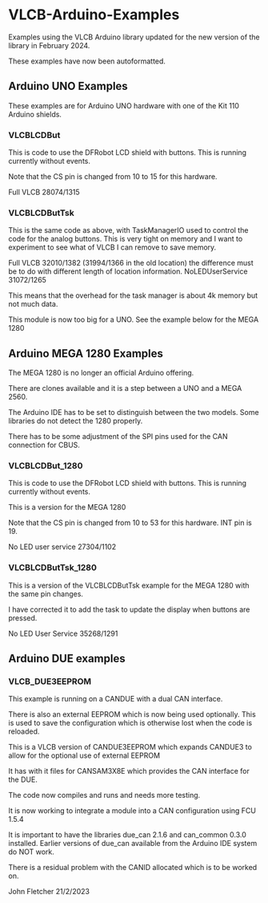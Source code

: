 # VLCB-Arduino-Examples
 
Examples using the VLCB Arduino library updated for the new version of the library in February 2024.
 
These examples have now been autoformatted.
 
## Arduino UNO Examples

These examples are for Arduino UNO hardware with one of the Kit 110 Arduino shields.

### VLCBLCDBut

This is code to use the DFRobot LCD shield with buttons. This is running currently without events.

Note that the CS pin is changed from 10 to 15 for this hardware.

Full VLCB             28074/1315

### VLCBLCDButTsk

This is the same code as above, with TaskManagerIO used to control the code for the analog buttons. This is very tight on memory and I want to experiment to see what of VLCB I can remove to save memory.

Full VLCB             32010/1382   (31994/1366 in the old location) the difference must be to do with different length of location information.
NoLEDUserService      31072/1265

This means that the overhead for the task manager is about 4k memory but not much data.

This module is now too big for a UNO. See the example below for the MEGA 1280

## Arduino MEGA 1280 Examples

The MEGA 1280 is no longer an official Arduino offering.

There are clones available and it is a step between a UNO and a MEGA 2560.

The Arduino IDE has to be set to distinguish between the two models. Some libraries do not detect the 1280 properly.

There has to be some adjustment of the SPI pins used for the CAN connection for CBUS.

### VLCBLCDBut_1280

This is code to use the DFRobot LCD shield with buttons. This is running currently without events.

This is a version for the MEGA 1280

Note that the CS pin is changed from 10 to 53 for this hardware. INT pin is 19.

No LED user service   27304/1102

### VLCBLCDButTsk_1280

This is a version of the VLCBLCDButTsk example for the MEGA 1280 with the same pin changes.

I have corrected it to add the task to update the display when buttons are pressed.

No LED User Service      35268/1291

## Arduino DUE examples

### VLCB_DUE3EEPROM

This example is running on a CANDUE with a dual CAN interface.

There is also an external EEPROM which is now being used optionally. This is used to save the configuration which is otherwise lost when the code is reloaded.

This is a VLCB version of CANDUE3EEPROM which expands CANDUE3 to allow for the optional use of external EEPROM

It has with it files for CANSAM3X8E which provides the CAN interface for the DUE.

The code now compiles and runs and needs more testing.

It is now working to integrate a module into a CAN configuration using FCU 1.5.4

It is important to have the libraries due_can 2.1.6 and can_common 0.3.0 installed. Earlier versions of due_can available from the Arduino IDE system do NOT work.

There is a residual problem with the CANID allocated which is to be worked on.

John Fletcher 21/2/2023 



